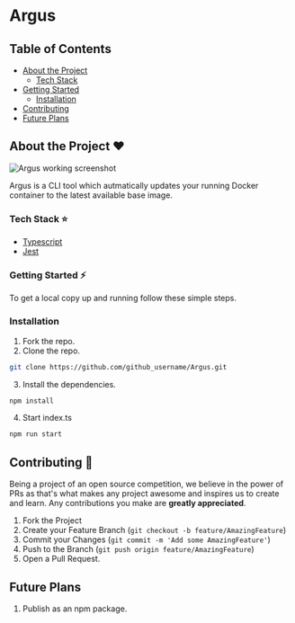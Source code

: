 # Argus

## Table of Contents

* [About the Project](#about-the-project-heart)
  * [Tech Stack](#tech-stack-star)
* [Getting Started](#getting-started-zap)
  * [Installation](#installation)
* [Contributing](#contributing-tada)
* [Future Plans](#future-plans)

## About the Project :heart:
![Argus working screenshot](https://media.discordapp.net/attachments/757983515072790617/760420621304725514/Screenshot_2020-09-29_at_2.06.35_PM.png?width=844&height=936)

Argus is a CLI tool which autmatically updates your running Docker container to the latest available base image.

### Tech Stack :star:

* [Typescript](https://www.typescriptlang.org/)
* [Jest](https://jestjs.io/)

### Getting Started :zap:

To get a local copy up and running follow these simple steps.


### Installation
 
1. Fork the repo.
2. Clone the repo.
```sh
git clone https://github.com/github_username/Argus.git
```
3. Install the dependencies.
```sh
npm install
```
4. Start index.ts
```sh
npm run start
```
## Contributing :tada:

Being a project of an open source competition, we believe in the power of PRs as that's what makes any project awesome and inspires us to create and learn. Any contributions you make are **greatly appreciated**.

1. Fork the Project
2. Create your Feature Branch (`git checkout -b feature/AmazingFeature`)
3. Commit your Changes (`git commit -m 'Add some AmazingFeature'`)
4. Push to the Branch (`git push origin feature/AmazingFeature`)
5. Open a Pull Request.

## Future Plans
1. Publish as an npm package.